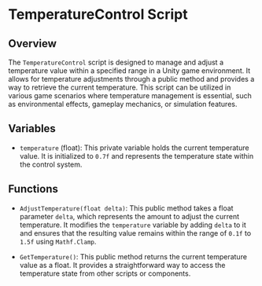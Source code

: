 # TemperatureControl Script

## Overview
The `TemperatureControl` script is designed to manage and adjust a temperature value within a specified range in a Unity game environment. It allows for temperature adjustments through a public method and provides a way to retrieve the current temperature. This script can be utilized in various game scenarios where temperature management is essential, such as environmental effects, gameplay mechanics, or simulation features.

## Variables
- `temperature` (float): This private variable holds the current temperature value. It is initialized to `0.7f` and represents the temperature state within the control system.

## Functions
- `AdjustTemperature(float delta)`: This public method takes a float parameter `delta`, which represents the amount to adjust the current temperature. It modifies the `temperature` variable by adding `delta` to it and ensures that the resulting value remains within the range of `0.1f` to `1.5f` using `Mathf.Clamp`.

- `GetTemperature()`: This public method returns the current temperature value as a float. It provides a straightforward way to access the temperature state from other scripts or components.